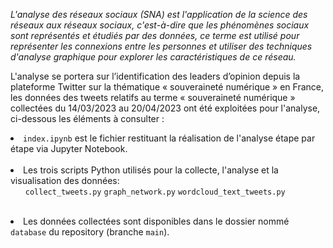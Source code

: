 <em> L'analyse des réseaux sociaux (SNA) est l'application de la science des réseaux aux réseaux sociaux, c'est-à-dire que les phénomènes sociaux sont représentés et étudiés par des données, ce terme est utilisé pour représenter les connexions entre les personnes et utiliser des techniques d'analyse graphique pour explorer les caractéristiques de ce réseau. </em>

L'analyse se portera sur l’identification des leaders d’opinion depuis la plateforme Twitter sur la thématique « souveraineté numérique » en France, les données des tweets relatifs au terme « souveraineté numérique » collectées du 14/03/2023 au 20/04/2023 ont été exploitées pour l'analyse, ci-dessous les éléments à consulter :

<li> <code>index.ipynb</code> est le fichier restituant la réalisation de l'analyse étape par étape via Jupyter Notebook. </li>  
<br>
<li> Les trois scripts Python utilisés pour la collecte, l'analyse et la visualisation des données:
 <ul> <code>collect_tweets.py</code>  
<code>graph_network.py</code>  
<code>wordcloud_text_tweets.py</code> </ul> 
</li>
<br>
<li> Les données collectées sont disponibles dans le dossier nommé <code>database</code> du repository (branche <code>main</code>). </li>
